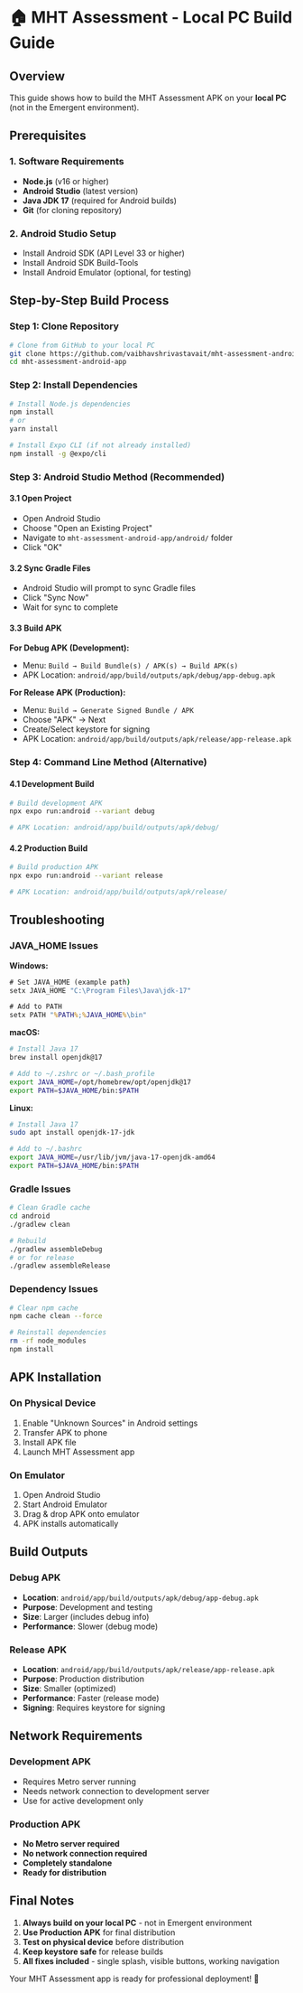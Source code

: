 # 🏠 MHT Assessment - Local PC Build Guide

## Overview
This guide shows how to build the MHT Assessment APK on your **local PC** (not in the Emergent environment).

## Prerequisites

### 1. Software Requirements
- **Node.js** (v16 or higher)
- **Android Studio** (latest version)
- **Java JDK 17** (required for Android builds)
- **Git** (for cloning repository)

### 2. Android Studio Setup
- Install Android SDK (API Level 33 or higher)
- Install Android SDK Build-Tools
- Install Android Emulator (optional, for testing)

## Step-by-Step Build Process

### Step 1: Clone Repository
```bash
# Clone from GitHub to your local PC
git clone https://github.com/vaibhavshrivastavait/mht-assessment-android-app.git
cd mht-assessment-android-app
```

### Step 2: Install Dependencies
```bash
# Install Node.js dependencies
npm install
# or
yarn install

# Install Expo CLI (if not already installed)
npm install -g @expo/cli
```

### Step 3: Android Studio Method (Recommended)

#### 3.1 Open Project
- Open Android Studio
- Choose "Open an Existing Project"
- Navigate to `mht-assessment-android-app/android/` folder
- Click "OK"

#### 3.2 Sync Gradle Files
- Android Studio will prompt to sync Gradle files
- Click "Sync Now"
- Wait for sync to complete

#### 3.3 Build APK
**For Debug APK (Development):**
- Menu: `Build → Build Bundle(s) / APK(s) → Build APK(s)`
- APK Location: `android/app/build/outputs/apk/debug/app-debug.apk`

**For Release APK (Production):**
- Menu: `Build → Generate Signed Bundle / APK`
- Choose "APK" → Next
- Create/Select keystore for signing
- APK Location: `android/app/build/outputs/apk/release/app-release.apk`

### Step 4: Command Line Method (Alternative)

#### 4.1 Development Build
```bash
# Build development APK
npx expo run:android --variant debug

# APK Location: android/app/build/outputs/apk/debug/
```

#### 4.2 Production Build
```bash
# Build production APK
npx expo run:android --variant release

# APK Location: android/app/build/outputs/apk/release/
```

## Troubleshooting

### JAVA_HOME Issues

**Windows:**
```cmd
# Set JAVA_HOME (example path)
setx JAVA_HOME "C:\Program Files\Java\jdk-17"

# Add to PATH
setx PATH "%PATH%;%JAVA_HOME%\bin"
```

**macOS:**
```bash
# Install Java 17
brew install openjdk@17

# Add to ~/.zshrc or ~/.bash_profile
export JAVA_HOME=/opt/homebrew/opt/openjdk@17
export PATH=$JAVA_HOME/bin:$PATH
```

**Linux:**
```bash
# Install Java 17
sudo apt install openjdk-17-jdk

# Add to ~/.bashrc
export JAVA_HOME=/usr/lib/jvm/java-17-openjdk-amd64
export PATH=$JAVA_HOME/bin:$PATH
```

### Gradle Issues
```bash
# Clean Gradle cache
cd android
./gradlew clean

# Rebuild
./gradlew assembleDebug
# or for release
./gradlew assembleRelease
```

### Dependency Issues
```bash
# Clear npm cache
npm cache clean --force

# Reinstall dependencies
rm -rf node_modules
npm install
```

## APK Installation

### On Physical Device
1. Enable "Unknown Sources" in Android settings
2. Transfer APK to phone
3. Install APK file
4. Launch MHT Assessment app

### On Emulator
1. Open Android Studio
2. Start Android Emulator
3. Drag & drop APK onto emulator
4. APK installs automatically

## Build Outputs

### Debug APK
- **Location**: `android/app/build/outputs/apk/debug/app-debug.apk`
- **Purpose**: Development and testing
- **Size**: Larger (includes debug info)
- **Performance**: Slower (debug mode)

### Release APK
- **Location**: `android/app/build/outputs/apk/release/app-release.apk`
- **Purpose**: Production distribution
- **Size**: Smaller (optimized)
- **Performance**: Faster (release mode)
- **Signing**: Requires keystore for signing

## Network Requirements

### Development APK
- Requires Metro server running
- Needs network connection to development server
- Use for active development only

### Production APK
- **No Metro server required**
- **No network connection required**
- **Completely standalone**
- **Ready for distribution**

## Final Notes

1. **Always build on your local PC** - not in Emergent environment
2. **Use Production APK** for final distribution
3. **Test on physical device** before distribution
4. **Keep keystore safe** for release builds
5. **All fixes included** - single splash, visible buttons, working navigation

Your MHT Assessment app is ready for professional deployment! 🚀